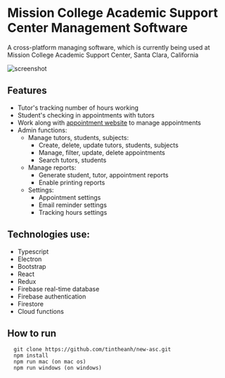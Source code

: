 # Mission College Academic Support Center Management Software
A cross-platform managing software, which is currently being used at Mission College Academic Support Center, Santa Clara, California

![screenshot](https://i.imgur.com/KzlDtGm.png)

## Features
* Tutor's tracking number of hours working
* Student's checking in appointments with tutors
* Work along with [appointment website](https://github.com/tintheanh/new-asc-web) to manage appointments
* Admin functions:
  * Manage tutors, students, subjects:
    * Create, delete, update tutors, students, subjects
    * Manage, filter, update, delete appointments
    * Search tutors, students
  * Manage reports:
    * Generate student, tutor, appointment reports
    * Enable printing reports
  * Settings:
    * Appointment settings
    * Email reminder settings
    * Tracking hours settings

## Technologies use:
* Typescript
* Electron
* Bootstrap
* React
* Redux
* Firebase real-time database
* Firebase authentication
* Firestore
* Cloud functions

## How to run
```
  git clone https://github.com/tintheanh/new-asc.git
  npm install
  npm run mac (on mac os)
  npm run windows (on windows)
```
